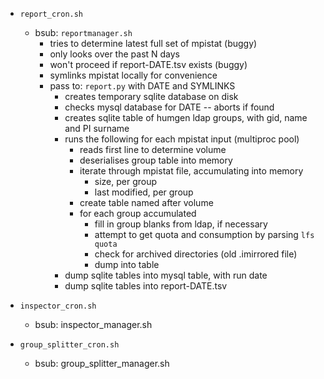 * `report_cron.sh`
  * bsub: `reportmanager.sh`
    * tries to determine latest full set of mpistat (buggy)
    * only looks over the past N days
    * won't proceed if report-DATE.tsv exists (buggy)
    * symlinks mpistat locally for convenience
    * pass to: `report.py` with DATE and SYMLINKS
      * creates temporary sqlite database on disk
      * checks mysql database for DATE -- aborts if found
      * creates sqlite table of humgen ldap groups, with gid, name and PI surname
      * runs the following for each mpistat input (multiproc pool)
        * reads first line to determine volume
        * deserialises group table into memory
        * iterate through mpistat file, accumulating into memory
          * size, per group
          * last modified, per group
        * create table named after volume
        * for each group accumulated
          * fill in group blanks from ldap, if necessary
          * attempt to get quota and consumption by parsing `lfs quota`
          * check for archived directories (old .imirrored file)
          * dump into table
      * dump sqlite tables into mysql table, with run date
      * dump sqlite tables into report-DATE.tsv

* `inspector_cron.sh`
  * bsub: inspector_manager.sh

* `group_splitter_cron.sh`
  * bsub: group_splitter_manager.sh
